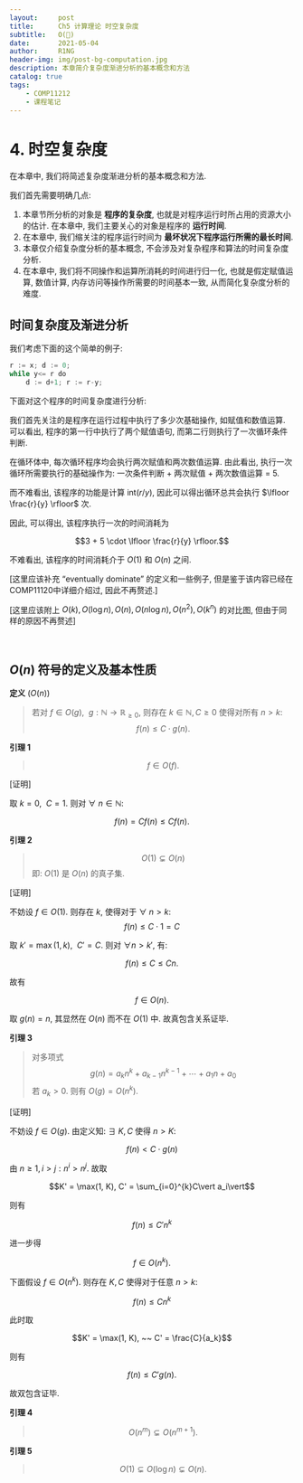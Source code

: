 ```yaml
---
layout:     post
title:      Ch5 计算理论 时空复杂度
subtitle:   O(🤔)
date:       2021-05-04
author:     R1NG
header-img: img/post-bg-computation.jpg
description: 本章简介复杂度渐进分析的基本概念和方法
catalog: true
tags:
    - COMP11212
    - 课程笔记
---
```


# 4. 时空复杂度

在本章中, 我们将简述复杂度渐进分析的基本概念和方法.

我们首先需要明确几点: 
1. 本章节所分析的对象是 **程序的复杂度**, 也就是对程序运行时所占用的资源大小的估计. 在本章中, 我们主要关心的对象是程序的 **运行时间**.
2. 在本章中, 我们缩关注的程序运行时间为 **最坏状况下程序运行所需的最长时间**. 
3. 本章仅介绍复杂度分析的基本概念, 不会涉及对复杂程序和算法的时间复杂度分析. 
4. 在本章中, 我们将不同操作和运算所消耗的时间进行归一化, 也就是假定赋值运算, 数值计算, 内存访问等操作所需要的时间基本一致, 从而简化复杂度分析的难度.

## 时间复杂度及渐进分析

我们考虑下面的这个简单的例子: 

~~~python
r := x; d := 0;
while y<= r do 
    d := d+1; r := r-y;
~~~

下面对这个程序的时间复杂度进行分析:

我们首先关注的是程序在运行过程中执行了多少次基础操作, 如赋值和数值运算. 可以看出, 程序的第一行中执行了两个赋值语句, 而第二行则执行了一次循环条件判断. 

在循环体中, 每次循环程序均会执行两次赋值和两次数值运算. 由此看出, 执行一次循环所需要执行的基础操作为: 一次条件判断 + 两次赋值 + 两次数值运算 = $5$.

而不难看出, 该程序的功能是计算 $\text{int}(r / y)$, 因此可以得出循环总共会执行 $\lfloor \frac{r}{y} \rfloor$ 次. 

因此, 可以得出, 该程序执行一次的时间消耗为

$$3 + 5 \cdot \lfloor \frac{r}{y} \rfloor.$$

不难看出, 该程序的时间消耗介于 $O(1)$ 和 $O(n)$ 之间. 

[这里应该补充 “eventually dominate” 的定义和一些例子, 但是鉴于该内容已经在COMP11120中详细介绍过, 因此不再赘述.]

[这里应该附上 $O(k), O(\log n), O(n), O(n\log n), O(n^2), O(k^n)$ 的对比图, 但由于同样的原因不再赘述]

<br>


## $O(n)$ 符号的定义及基本性质

**定义** ($O(n)$)
> 若对 $f \in O(g),~~ g: \mathbb{N} \rightarrow \mathbb{R}_{\geq 0}$, 则存在 $k \in \mathbb{N}, C \geq 0$ 使得对所有 $n > k$: 
> $$f(n) \leq C \cdot g(n).$$

**引理 1**
>$$f \in O(f).$$

[证明]

取 $k = 0, ~~C= 1$. 则对 $\forall~ n \in \mathbb{N}$:

$$f(n) = Cf(n) \leq Cf(n).$$

**引理 2**
>$$O(1) \subsetneq O(n) $$
> 即: $O(1)$ 是 $O(n)$ 的真子集.

[证明]

不妨设 $f \in O(1)$. 则存在 $k$, 使得对于 $\forall~ n > k$: 
$$f(n) \leq C\cdot 1 = C$$

取 $k' = \max(1, k), ~~ C' = C$. 则对 $\forall n > k'$, 有:

$$f(n) \leq C \leq Cn.$$

故有

$$f \in O(n).$$

取 $g(n) = n$, 其显然在 $O(n)$ 而不在 $O(1)$ 中. 故真包含关系证毕. 

**引理 3**
>对多项式 
>$$g(n) = a_kn^k + a_{k-1}n^{k-1} + \cdots + a_1n + a_0$$
> 若 $a_k > 0$. 则有 $O(g) = O(n^k).$

[证明]

不妨设 $f \in O(g)$. 由定义知: $\exists ~K, C$ 使得 $n> K:$

$$f(n) < C \cdot g(n)$$

由 $n\geq 1, i>j: n^i > n^j.$ 故取 

$$K' = \max(1, K), C' = \sum_{i=0}^{k}C\vert a_i\vert$$

则有

$$f(n) \leq C'n^k$$

进一步得

$$f \in O(n^k).$$

下面假设 $f \in O(n^k)$. 则存在 $K, C$ 使得对于任意 $n>k$:

$$f(n) \leq Cn^k$$

此时取

$$K' = \max(1, K), ~~ C' = \frac{C}{a_k}$$

则有

$$f(n)\leq C'g(n).$$

故双包含证毕. 

**引理 4**
>$$O(n^m) \subsetneq O(n^{m+1}).$$

**引理 5**
>$$O(1) \subsetneq O(\log n) \subsetneq O(n).$$

<br>


